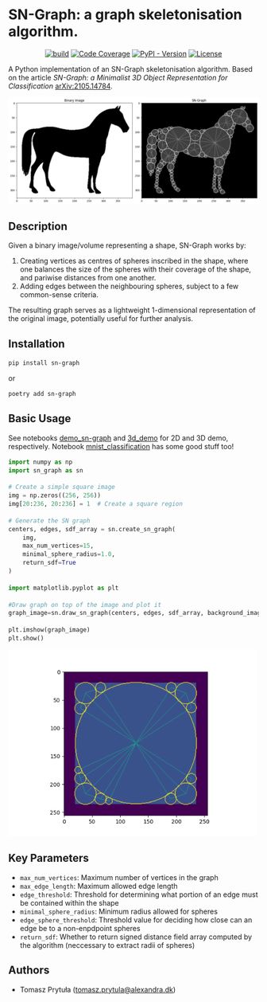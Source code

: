 # SN-Graph: a graph skeletonisation algorithm.



<div align="center">

[![build](https://github.com/alexandrainst/sn-graph/actions/workflows/build-and-test.yml/badge.svg)](https://github.com/alexandrainst/sn-graph/actions/workflows/build-and-test.yml)
[![Code Coverage](https://img.shields.io/badge/Coverage-96%25-brightgreen.svg)](https://github.com/alexandrainst/sn-graph/tree/main/tests)
[![PyPI - Version](https://img.shields.io/pypi/v/sn-graph)](https://pypi.org/project/sn-graph/)
[![License](https://img.shields.io/github/license/alexandrainst/sn-graph)](https://github.com/alexandrainst/sn-graph/blob/main/LICENSE)

</div>




A Python implementation of an SN-Graph skeletonisation algorithm. Based on the article *SN-Graph: a Minimalist 3D Object Representation for Classification* [arXiv:2105.14784](https://arxiv.org/abs/2105.14784).


![Example of a binary image and the skeletal graph](https://raw.githubusercontent.com/alexandrainst/sn-graph/main/assets/horse_graph.png "SN-graph generated out of an scikit-image's horse image.")

## Description

Given a binary image/volume representing a shape, SN-Graph works by:

1. Creating vertices as centres of spheres inscribed in the shape, where one balances the size of the spheres with their coverage of the shape, and pariwise distances from one another.
3. Adding edges between the neighbouring spheres, subject to a few common-sense criteria.

The resulting graph serves as a lightweight 1-dimensional representation of the original image, potentially useful for further analysis.

## Installation

```bash
pip install sn-graph
```
or

```bash
poetry add sn-graph
```

## Basic Usage

See notebooks [demo_sn-graph](https://github.com/alexandrainst/sn-graph/blob/main/notebooks/demo_sn-graph.ipynb) and [3d_demo](https://github.com/alexandrainst/sn-graph/blob/main/notebooks/3D_demo.ipynb) for 2D and 3D demo, respectively. Notebook [mnist_classification](https://github.com/alexandrainst/sn-graph/blob/main/notebooks/mnist_classification.ipynb) has some good stuff too!

```python
import numpy as np
import sn_graph as sn

# Create a simple square image
img = np.zeros((256, 256))
img[20:236, 20:236] = 1  # Create a square region

# Generate the SN graph
centers, edges, sdf_array = sn.create_sn_graph(
    img,
    max_num_vertices=15,
    minimal_sphere_radius=1.0,
    return_sdf=True
)

import matplotlib.pyplot as plt

#Draw graph on top of the image and plot it
graph_image=sn.draw_sn_graph(centers, edges, sdf_array, background_image=img)

plt.imshow(graph_image)
plt.show()
```
<img src="https://raw.githubusercontent.com/alexandrainst/sn-graph/main/assets/square_readme.png" alt="SN-Graph drawn on top of the square" width="500">

## Key Parameters

- `max_num_vertices`: Maximum number of vertices in the graph
- `max_edge_length`: Maximum allowed edge length
- `edge_threshold`: Threshold for determining what portion of an edge must be contained within the shape
- `minimal_sphere_radius`: Minimum radius allowed for spheres
- `edge_sphere_threshold`: Threshold value for deciding how close can an edge be to a non-enpdpoint spheres
- `return_sdf`: Whether to return signed distance field array computed by the algorithm (neccessary to extract radii of spheres)

## Authors
- Tomasz Prytuła (<tomasz.prytula@alexandra.dk>)

